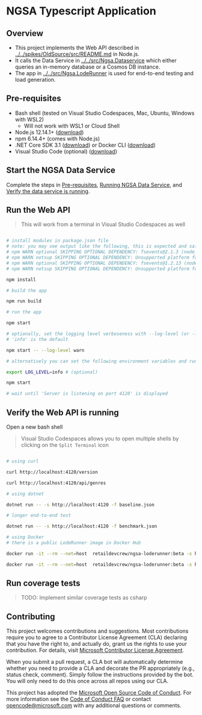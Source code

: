 # NGSA Typescript Application

## Overview

- This project implements the Web API described in [../../spikes/OldSource/src/README.md](../../spikes/OldSource/src/README.md) in Node.js.
- It calls the Data Service in [../../src/Ngsa.Dataservice](../../spikes/OldSource/src/Ngsa.DataService) which either queries an in-memory database or a Cosmos DB instance.
- The app in [../../src/Ngsa.LodeRunner](../../spikes/OldSource/src/Ngsa.LodeRunner) is used for end-to-end testing and load generation.

## Pre-requisites

- Bash shell (tested on Visual Studio Codespaces, Mac, Ubuntu, Windows with WSL2)
  - Will not work with WSL1 or Cloud Shell
- Node.js 12.14.1+ ([download](https://nodejs.org/en/download/))
- npm 6.14.4+ (comes with Node.js)
- .NET Core SDK 3.1 ([download](https://dotnet.microsoft.com/download)) or Docker CLI ([download](https://docs.docker.com/install/))
- Visual Studio Code (optional) ([download](https://code.visualstudio.com/download))

## Start the NGSA Data Service

Complete the steps in [Pre-requisites](../../spikes/OldSource/src/README.md#pre-requisites), [Running NGSA Data Service](../../spikes/OldSource/src/README.md#running-ngsa-data-service), and [Verify the data service is running](../../spikes/OldSource/src/README.md#verify-the-data-service-is-running).

## Run the Web API

> This will work from a terminal in Visual Studio Codespaces as well

```bash

# install modules in package.json file
# note: you may see output like the following, this is expected and safe to ignore
# npm WARN optional SKIPPING OPTIONAL DEPENDENCY: fsevents@2.1.3 (node_modules/chokidar/node_modules/fsevents):
# npm WARN notsup SKIPPING OPTIONAL DEPENDENCY: Unsupported platform for fsevents@2.1.3: wanted {"os":"darwin","arch":"any"} (current: {"os":"linux","arch":"x64"})
# npm WARN optional SKIPPING OPTIONAL DEPENDENCY: fsevents@1.2.13 (node_modules/fsevents):
# npm WARN notsup SKIPPING OPTIONAL DEPENDENCY: Unsupported platform for fsevents@1.2.13: wanted {"os":"darwin","arch":"any"} (current: {"os":"linux","arch":"x64"})

npm install

# build the app

npm run build

# run the app

npm start

# optionally, set the logging level verboseness with --log-level (or -l)
# 'info' is the default

npm start -- --log-level warn

# alternatively you can set the following environment variables and run without command line args

export LOG_LEVEL=info # (optional)

npm start

# wait until 'Server is listening on port 4120' is displayed

```

## Verify the Web API is running

Open a new bash shell

> Visual Studio Codespaces allows you to open multiple shells by clicking on the `Split Terminal` icon

```bash

# using curl

curl http://localhost:4120/version

curl http://localhost:4120/api/genres

# using dotnet

dotnet run -- -s http://localhost:4120 -f baseline.json

# longer end-to-end test

dotnet run -- -s http://localhost:4120 -f benchmark.json

# using Docker
# there is a public LodeRunner image in Docker Hub

docker run -it --rm --net=host  retaildevcrew/ngsa-loderunner:beta -s http://localhost:4120 -f baseline.json

docker run -it --rm --net=host  retaildevcrew/ngsa-loderunner:beta -s http://localhost:4120 -f benchmark.json

```

## Run coverage tests

> TODO: Implement similar coverage tests as csharp

## Contributing

This project welcomes contributions and suggestions.  Most contributions require you to agree to a
Contributor License Agreement (CLA) declaring that you have the right to, and actually do, grant us
the rights to use your contribution. For details, visit [Microsoft Contributor License Agreement](https://cla.opensource.microsoft.com).

When you submit a pull request, a CLA bot will automatically determine whether you need to provide
a CLA and decorate the PR appropriately (e.g., status check, comment). Simply follow the instructions
provided by the bot. You will only need to do this once across all repos using our CLA.

This project has adopted the [Microsoft Open Source Code of Conduct](https://opensource.microsoft.com/codeofconduct/).
For more information see the [Code of Conduct FAQ](https://opensource.microsoft.com/codeofconduct/faq/) or
contact [opencode@microsoft.com](mailto:opencode@microsoft.com) with any additional questions or comments.
